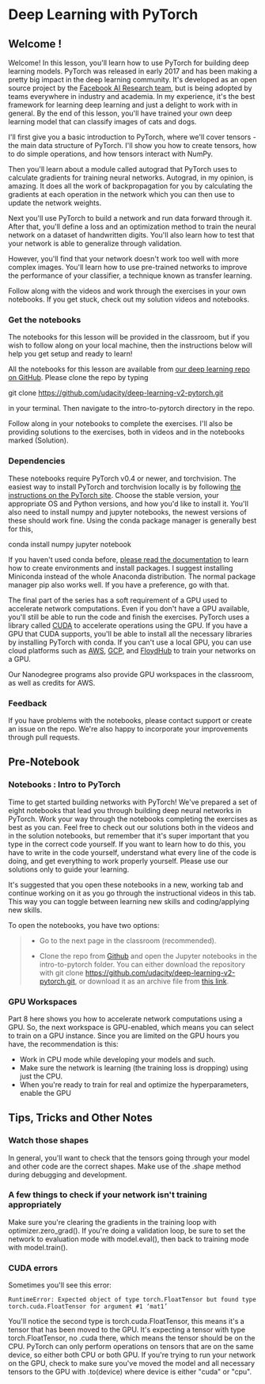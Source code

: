 # Deep Learning with PyTorch

## Welcome !

Welcome! In this lesson, you'll learn how to use PyTorch for building deep learning models. PyTorch was released in early 2017 and has been making a pretty big impact in the deep learning community. It's developed as an open source project by the [Facebook AI Research team](https://research.fb.com/category/facebook-ai-research/), but is being adopted by teams everywhere in industry and academia. In my experience, it's the best framework for learning deep learning and just a delight to work with in general. By the end of this lesson, you'll have trained your own deep learning model that can classify images of cats and dogs.

I'll first give you a basic introduction to PyTorch, where we'll cover tensors - the main data structure of PyTorch. I'll show you how to create tensors, how to do simple operations, and how tensors interact with NumPy.

Then you'll learn about a module called autograd that PyTorch uses to calculate gradients for training neural networks. Autograd, in my opinion, is amazing. It does all the work of backpropagation for you by calculating the gradients at each operation in the network which you can then use to update the network weights.

Next you'll use PyTorch to build a network and run data forward through it. After that, you'll define a loss and an optimization method to train the neural network on a dataset of handwritten digits. You'll also learn how to test that your network is able to generalize through validation.

However, you'll find that your network doesn't work too well with more complex images. You'll learn how to use pre-trained networks to improve the performance of your classifier, a technique known as transfer learning.

Follow along with the videos and work through the exercises in your own notebooks. If you get stuck, check out my solution videos and notebooks.


### Get the notebooks

The notebooks for this lesson will be provided in the classroom, but if you wish to follow along on your local machine, then the instructions below will help you get setup and ready to learn!

All the notebooks for this lesson are available from [our deep learning repo on GitHub](https://github.com/udacity/deep-learning-v2-pytorch). Please clone the repo by typing

git clone https://github.com/udacity/deep-learning-v2-pytorch.git

in your terminal. Then navigate to the intro-to-pytorch directory in the repo.

Follow along in your notebooks to complete the exercises. I'll also be providing solutions to the exercises, both in videos and in the notebooks marked (Solution).


### Dependencies
These notebooks require PyTorch v0.4 or newer, and torchvision. The easiest way to install PyTorch and torchvision locally is by following [the instructions on the PyTorch site](https://pytorch.org/get-started/locally/). Choose the stable version, your appropriate OS and Python versions, and how you'd like to install it. You'll also need to install numpy and jupyter notebooks, the newest versions of these should work fine. Using the conda package manager is generally best for this,

conda install numpy jupyter notebook

If you haven't used conda before, [please read the documentation](https://conda.io/en/latest/) to learn how to create environments and install packages. I suggest installing Miniconda instead of the whole Anaconda distribution. The normal package manager pip also works well. If you have a preference, go with that.

The final part of the series has a soft requirement of a GPU used to accelerate network computations. Even if you don't have a GPU available, you'll still be able to run the code and finish the exercises. PyTorch uses a library called [CUDA](https://developer.nvidia.com/cuda-zone) to accelerate operations using the GPU. If you have a GPU that CUDA supports, you'll be able to install all the necessary libraries by installing PyTorch with conda. If you can't use a local GPU, you can use cloud platforms such as [AWS](https://docs.aws.amazon.com/dlami/latest/devguide/gpu.html), [GCP](https://cloud.google.com/gpu/), and [FloydHub](https://www.floydhub.com/) to train your networks on a GPU.

Our Nanodegree programs also provide GPU workspaces in the classroom, as well as credits for AWS.


### Feedback

If you have problems with the notebooks, please contact support or create an issue on the repo. We're also happy to incorporate your improvements through pull requests.



## Pre-Notebook


### Notebooks : Intro to PyTorch

Time to get started building networks with PyTorch! We've prepared a set of eight notebooks that lead you through building deep neural networks in PyTorch. Work your way through the notebooks completing the exercises as best as you can. Feel free to check out our solutions both in the videos and in the solution notebooks, but remember that it's super important that you type in the correct code yourself. If you want to learn how to do this, you have to write in the code yourself, understand what every line of the code is doing, and get everything to work properly yourself. Please use our solutions only to guide your learning.

It's suggested that you open these notebooks in a new, working tab and continue working on it as you go through the instructional videos in this tab. This way you can toggle between learning new skills and coding/applying new skills.

To open the notebooks, you have two options:

> * Go to the next page in the classroom (recommended).
> 
> * Clone the repo from [Github](https://github.com/udacity/deep-learning-v2-pytorch) and open the Jupyter notebooks in the intro-to-pytorch folder. You can either download the repository with git clone https://github.com/udacity/deep-learning-v2-pytorch.git, or download it as an archive file from [this link](https://codeload.github.com/udacity/deep-learning-v2-pytorch/zip/master).






### GPU Workspaces

Part 8 here shows you how to accelerate network computations using a GPU. So, the next workspace is GPU-enabled, which means you can select to train on a GPU instance. Since you are limited on the GPU hours you have, the recommendation is this:

* Work in CPU mode while developing your models and such.
* Make sure the network is learning (the training loss is dropping) using just the CPU.
* When you're ready to train for real and optimize the hyperparameters, enable the GPU










## Tips, Tricks and Other Notes

### Watch those shapes

In general, you'll want to check that the tensors going through your model and other code are the correct shapes. Make use of the .shape method during debugging and development.

### A few things to check if your network isn't training appropriately

Make sure you're clearing the gradients in the training loop with optimizer.zero_grad(). If you're doing a validation loop, be sure to set the network to evaluation mode with model.eval(), then back to training mode with model.train().

### CUDA errors

Sometimes you'll see this error:

    RuntimeError: Expected object of type torch.FloatTensor but found type torch.cuda.FloatTensor for argument #1 ‘mat1’

You'll notice the second type is torch.cuda.FloatTensor, this means it's a tensor that has been moved to the GPU. It's expecting a tensor with type torch.FloatTensor, no .cuda there, which means the tensor should be on the CPU. PyTorch can only perform operations on tensors that are on the same device, so either both CPU or both GPU. If you're trying to run your network on the GPU, check to make sure you've moved the model and all necessary tensors to the GPU with .to(device) where device is either "cuda" or "cpu".

